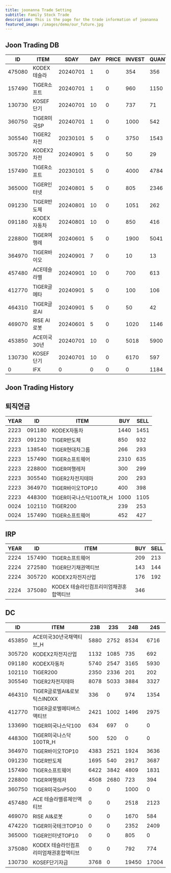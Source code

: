 ```yaml
---
title: joonanna Trade Setting
subtitle: Family Stock Trade
description: This is the page for the trade information of joonanna
featured_image: /images/demo/our_future.jpg
---
```


## Joon Trading DB

|ID|ITEM |SDAY|DAY|PRICE|INVEST|QUANTITY|BUY|SELL|
|--|-----|--|--|--|--|--|--|--|
|475080|KODEX테슬라|20240701|1|0|354|356|528|549|
|157490|TIGER소프트|20240701|1|0|960|1150|1804|1804|
|130730|KOSEF단기|20240701|10|0|737|71|4695|5024|
|360750|TIGER미국SP|20240701|1|0|1000|542|0|0|
|305540|TIGER2차전|20230101|5|0|3750|1543|8212|8360|
|305720|KODEX2차전|20240901|5|0|50|29|1817|1777|
|157490|TIGER소프트|20230101|5|0|4000|4784|7232|5673|
|365000|TiGER인터넷|20240801|5|0|805|2346|0|0|
|091230|TIGER반도체|20240801|10|0|1051|262|3762|4227|
|091180|KODEX자동차|20240801|10|0|850|416|8055|8477|
|228800|TIGER여행레|20240601|5|0|1900|5041|3331|3074|
|364970|TIGER바이오|20240901|7|0|10|13|6297|6157|
|457480|ACE테슬라밸|20240901|10|0|700|613|1818|2123|
|412770|TIGER글메타|20240901|5|0|100|106|3817|3977|
|464310|TIGER글로AI|20240901|5|0|50|42|1260|1354|
|469070|RISE AI로봇|20240601|5|0|1020|1146|650|584|
|453850|ACE미국30년|20240701|10|0|5018|5900|9396|9470|
|130730|KOSEF단기|20240701|10|0|6170|597|16948|17004|
|0|IFX|0|0|0|0|1184|0|0|

## Joon Trading History
## 퇴직연금
|YEAR|ID|ITEM |BUY|SELL|
|----|--|-----|---|----|
|2223|091180|KODEX자동차|1440|1451|
|2223|091230|TIGER반도체|850|932|
|2223|138540|TIGER현대차그룹|266|293|
|2223|157490|TIGER소프트웨어|2310|635|
|2223|228800|TIGER여행레저|300|299|
|2223|305540|TIGER2차전지테마|200|293|
|2223|364970|TIGER바이오TOP10|400|398|
|2223|448300|TIGER미국나스닥100TR_H|1000|1105|
|0024|102110|TIGER200|239|253| 
|0024|157490|TIGER소프트웨어|452|427|

## IRP
|YEAR|ID|ITEM |BUY|SELL|
|----|--|-----|---|----|
|2224|157490|TIGER소프트웨어|209|213|
|2224|272580|TIGER단기채권액티브|143|144| 
|2224|305720|KODEX2차전지산업|176|192|
|2224|375080|KODEX 테슬라인컴프리미엄채권혼합액티브|346||

## DC
|ID|ITEM |23B|23S|24B|24S|
|--|-----|---|----|---|----|
|453850|ACE미국30년국채액티브_H|5880|2752|8534|6716|
|305720|KODEX2차전지산업|1132|1085|735|692|
|091180|KODEX자동차|5740|2547|3165|5930|
|102110|TIGER200|2350|2336|201|202| 
|305540|TIGER2차전지테마|8078|5033|3884|3327|
|464310|TIGER글로벌AI&로보틱스INDXX|336| 0|974|1354|
|412770|TIGER글로벌메타버스액티브|2421|1002|1496|2975| 
|133690|TIGER미국나스닥100|634|697|0|0| 
|448300|TIGER미국나스닥100TR_H|500|520|0|0|
|364970|TIGER바이오TOP10|4383|2521|1924|3636|
|091230|TIGER반도체|1695|540|2917|3687|
|157490|TIGER소프트웨어|6422|3842|4809|1831|
|228800|TIGER여행레저|4508|2680|723|394|
|360750|TIGER미국SnP500|0|0|1000|0|
|457480|ACE 테슬라밸류체인액티브|0|0|2518|2123|
|469070|RISE AI&로봇|0|0|1670|584|
|474220|TiGER미국테크TOP10|0|0|2352|2409|
|365000|TiGER인터넷TOP10|0|0|805|0|
|375080|KODEX 테슬라인컴프리미엄채권혼합액티브|0|0|792|774|
|130730|KOSEF단기자금|3768|0|19450|17004|

